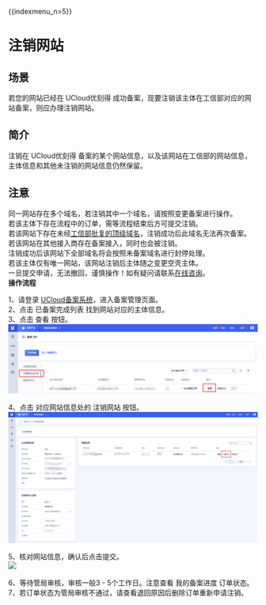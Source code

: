 {{indexmenu_n>5}}

# 注销网站

## 场景

若您的网站已经在 UCloud优刻得 成功备案，现要注销该主体在工信部对应的网站备案，则应办理注销网站。

## 简介

注销在 UCloud优刻得 备案的某个网站信息，以及该网站在工信部的网站信息，主体信息和其他未注销的网站信息仍然保留。

## 注意

同一网站存在多个域名，若注销其中一个域名，请按照变更备案进行操作。  
若该主体下存在流程中的订单，需等流程结束后方可提交注销。  
若该网站下存在未经[工信部批复的顶级域名](http://域名.信息/)，注销成功后此域名无法再次备案。  
若该网站在其他接入商存在备案接入，同时也会被注销。  
注销成功后该网站下全部域名将会按照未备案域名进行封停处理。  
若该主体仅有唯一网站，该网站注销后主体随之变更空壳主体。  
一旦提交申请，无法撤回，谨慎操作！如有疑问请联系[在线咨询](https://spt.ucloud.cn/30002)。  
**操作流程**

1、请登录
[UCloud备案系统](https://console.ucloud.cn/icp)，进入备案管理页面。  
2、点击 已备案完成列表 找到网站对应的主体信息。  
3、点击 查看 按钮。  
![](/images/guidance/注销网站1.png)

4、点击 对应网站信息处的 注销网站 按钮。  
![](/images/guidance/注销网站2.png)

5、核对网站信息，确认后点击提交。  
![](/images/注销网站3.png)

6、等待管局审核，审核一般3 - 5个工作日。注意查看 我的备案进度 订单状态。  
7、若订单状态为管局审核不通过，请查看退回原因后删除订单重新申请注销。
